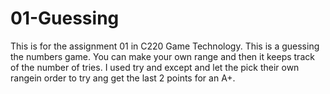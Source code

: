 # 01-Guessing
This is for the assignment 01 in C220 Game Technology.
This is a guessing the numbers game. You can make your own range and then it keeps track of the number of tries.
I used try and except and let the pick their own rangein order to try ang get the last 2 points for an A+. 
